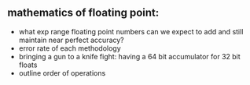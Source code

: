 ## mathematics of floating point:
- what exp range floating point numbers can we expect to add and still maintain near perfect accuracy?
- error rate of each methodology
- bringing a gun to a knife fight: having a 64 bit accumulator for 32 bit floats
- outline order of operations
